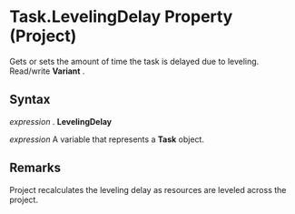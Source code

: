 
# Task.LevelingDelay Property (Project)

Gets or sets the amount of time the task is delayed due to leveling. Read/write  **Variant** .


## Syntax

 _expression_ . **LevelingDelay**

 _expression_ A variable that represents a **Task** object.


## Remarks

Project recalculates the leveling delay as resources are leveled across the project.

